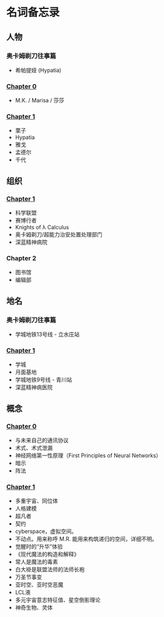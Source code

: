 # 名词备忘录

## 人物

### 奥卡姆剃刀往事篇

* 希帕提娅 (Hypatia)

### [Chapter 0](chapter_0.md)

* M.K. / Marisa / 莎莎

### [Chapter 1](chapter_1.md)

* 栗子
* Hypatia
* 雅戈
* 孟德尔
* 千代

## 组织

### [Chapter 1](chapter_1.md)

* 科学联盟
* 赛博行者
* Knights of λ Calculus
* 奥卡姆剃刀/超能力治安处置处理部门
* 深蓝精神病院

### Chapter 2

* 图书馆
* 编辑部

## 地名

### 奥卡姆剃刀往事篇

* 学城地铁13号线 - 立水庄站

### [Chapter 1](chapter_1.md)

* 学城
* 月面基地
* 学城地铁9号线 - 青川站
* 深蓝精神病医院

## 概念

### [Chapter 0](chapter_0.md)

* 与未来自己的通讯协议
* 术式、术式泄漏
* 神经网络第一性原理（First Principles of Neural Networks）
* 暗示
* 阵法

### [Chapter 1](chapter_1.md)

* 多重宇宙、同位体
* 人格建模
* 超凡者
* 契约
* cyberspace，虚拟空间。
* 不动点。用来称呼 M.R. 能用来构筑递归的空间，详细不明。
* 觉醒时的“升华”体验
* 《现代魔法的构造和解释》
* 常人是魔法的毒素
* 白大褂是联盟法师的法师长袍
* 万圣节事变
* 亚时空、亚时空恶魔
* LCL液
* 多元宇宙意志特征值、星空倒影理论
* 神奇生物、灵体
